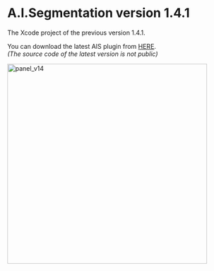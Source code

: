 # A.I.Segmentation version 1.4.1
The Xcode project of the previous version 1.4.1.  
  
You can download the latest AIS plugin from [HERE](https://compositecreatures.jimdofree.com/a-i-segmentation/).  
*(The source code of the latest version is not public)*  
  
  
<img width="452" alt="panel_v14" src="https://user-images.githubusercontent.com/52600509/72216009-8141ea00-355e-11ea-8502-b119d2e6cbc6.png">
